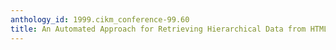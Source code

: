 ```yaml
---
anthology_id: 1999.cikm_conference-99.60
title: An Automated Approach for Retrieving Hierarchical Data from HTML Tables
---
```

